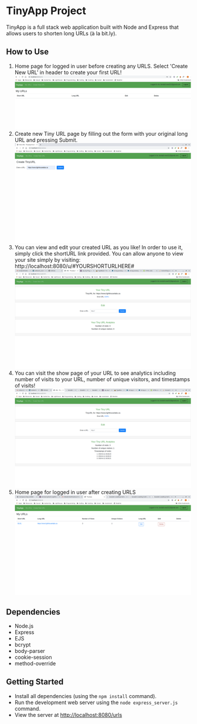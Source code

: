 # TinyApp Project

TinyApp is a full stack web application built with Node and Express that allows users to shorten long URLs (à la bit.ly).

## How to Use

1. Home page for logged in user before creating any URLS. Select 'Create New URL' in header to create your first URL!
!["Home page for logged in user before creating any URLS. Select 'Create New URL' in header to create your first URL!"](docs/urls-index-noneCreated.png)
2. Create new Tiny URL page by filling out the form with your original long URL and pressing Submit.
!["Create new Tiny URL page by filling out the form with your original long URL and pressing Submit."](docs/url-create-demo.png)
3. You can view and edit your created URL as you like! In order to use it, simply click the shortURL link provided. You can allow anyone to view your site simply by visiting: http://localhost:8080/u/#YOURSHORTURLHERE#
!["You can view and edit your created URL as you like! In order to use it, simply click the shortURL link provided. You can allow anyone to view your site simply by visiting: http://localhost:8080/u/#YOURSHORTURLHERE#"](docs/urls-show-createdURL.png)
4. You can visit the show page of your URL to see analytics including number of visits to your URL, number of unique visitors, and timestamps of visits!
!["You can visit the show page of your URL to see analytics including number of visits to your URL, number of unique visitors, and timestamps of visits!"](docs/urls-show-analyticsShow.png)
5. Home page for logged in user after creating URLS
!["Home page for logged in user after creating URLS"](docs/urls-index-createdURLS.png)

## Dependencies

- Node.js
- Express
- EJS
- bcrypt
- body-parser
- cookie-session
- method-override

## Getting Started

- Install all dependencies (using the `npm install` command).
- Run the development web server using the `node express_server.js` command.
- View the server at [http://localhost:8080/urls](http://localhost:8080/urls)